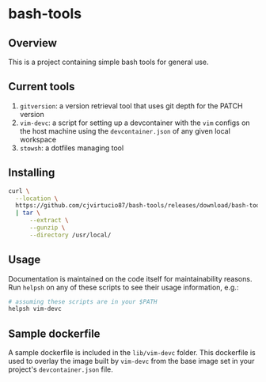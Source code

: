 # bash-tools

## Overview

This is a project containing simple bash tools for general use.

## Current tools

1. `gitversion`: a version retrieval tool that uses git depth for the PATCH version
1. `vim-devc`: a script for setting up a devcontainer with the `vim` configs on the host machine
    using the `devcontainer.json` of any given local workspace
1. `stowsh`: a dotfiles managing tool

## Installing

```bash
curl \
  --location \
  https://github.com/cjvirtucio87/bash-tools/releases/download/bash-tools-<MAJOR>.<MINOR>.<PATCH>/cjvirtucio87-bash-tools-<MAJOR>.<MINOR>.<PATCH>.tar.gz
  | tar \
      --extract \
      --gunzip \
      --directory /usr/local/
```

## Usage

Documentation is maintained on the code itself for maintainability reasons. Run `helpsh`
on any of these scripts to see their usage information, e.g.:

```bash
# assuming these scripts are in your $PATH
helpsh vim-devc
```

## Sample dockerfile

A sample dockerfile is included in the `lib/vim-devc` folder. This dockerfile is used to overlay the
image built by `vim-devc` from the base image set in your project's `devcontainer.json` file.
